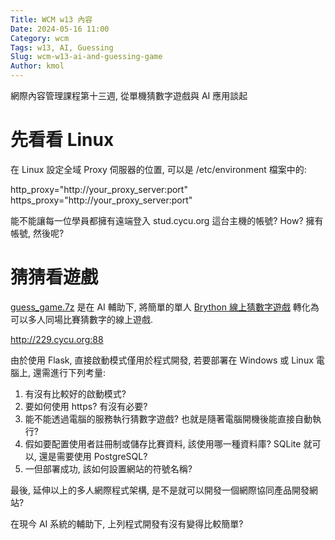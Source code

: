 ```yaml
---
Title: WCM w13 內容
Date: 2024-05-16 11:00
Category: wcm
Tags: w13, AI, Guessing
Slug: wcm-w13-ai-and-guessing-game
Author: kmol
---
```


網際內容管理課程第十三週, 從單機猜數字遊戲與 AI 應用談起

<!-- PELICAN_END_SUMMARY -->

# 先看看 Linux 

在 Linux 設定全域 Proxy 伺服器的位置, 可以是 /etc/environment 檔案中的:

http_proxy="http://your_proxy_server:port"
https_proxy="http://your_proxy_server:port"

能不能讓每一位學員都擁有遠端登入 stud.cycu.org 這台主機的帳號? How? 擁有帳號, 然後呢?

# 猜猜看遊戲

<a href="./../downloads/guess_game.7z">guess_game.7z</a> 是在 AI 輔助下, 將簡單的單人 [Brython 線上猜數字遊戲](https://mde.tw/wcm2024/content/Brython.html?src=https://gist.githubusercontent.com/mdecycu/aaced903b90465ed1718edb68e3d10a6/raw/cfce17938843e1f9a9be75d0cf2c2dee7c702291/guess_game.py) 轉化為可以多人同場比賽猜數字的線上遊戲.

<http://229.cycu.org:88>

由於使用 Flask, 直接啟動模式僅用於程式開發, 若要部署在 Windows 或 Linux 電腦上, 還需進行下列考量:

1. 有沒有比較好的啟動模式?
2. 要如何使用 https? 有沒有必要?
3. 能不能透過電腦的服務執行猜數字遊戲? 也就是隨著電腦開機後能直接自動執行?
4. 假如要配置使用者註冊制或儲存比賽資料, 該使用哪一種資料庫? SQLite 就可以, 還是需要使用 PostgreSQL?
5. 一但部署成功, 該如何設置網站的符號名稱?

最後, 延伸以上的多人網際程式架構, 是不是就可以開發一個網際協同產品開發網站?

在現今 AI 系統的輔助下, 上列程式開發有沒有變得比較簡單?
